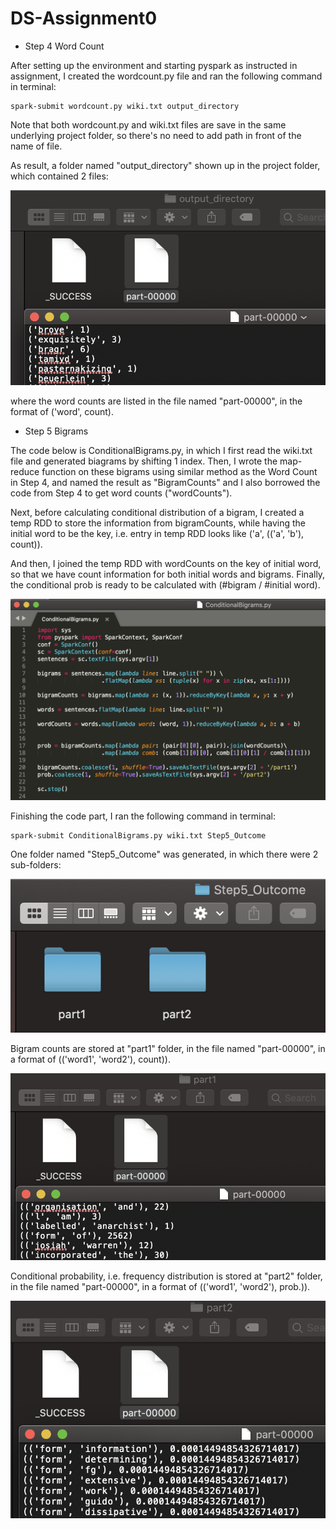 # DS-Assignment0

* Step 4 Word Count

After setting up the environment and starting pyspark as instructed in assignment, 
I created the wordcount.py file and ran the following command in terminal:

```
spark-submit wordcount.py wiki.txt output_directory
```

Note that both wordcount.py and wiki.txt files are save in the same underlying project folder, 
so there's no need to add path in front of the name of file.

As result, a folder named "output_directory" shown up in the project folder, which contained 2 files:

<img src="https://github.com/rc684/DS-HW0/blob/master/WordCount.png">

where the word counts are listed in the file named "part-00000", in the format of ('word', count).


* Step 5 Bigrams

The code below is ConditionalBigrams.py, in which I first read the wiki.txt file and generated biagrams by shifting 1 index.
Then, I wrote the map-reduce function on these bigrams using similar method as the Word Count in Step 4,
and named the result as "BigramCounts" and I also borrowed the code from Step 4 to get word counts ("wordCounts").

Next, before calculating conditional distribution of a bigram, I created a temp RDD to store the information from bigramCounts,
while having the initial word to be the key, i.e. entry in temp RDD looks like ('a', (('a', 'b'), count)).

And then, I joined the temp RDD with wordCounts on the key of initial word,
so that we have count information for both initial words and bigrams.
Finally, the conditional prob is ready to be calculated with (#bigram / #initial word).

<img src="https://github.com/rc684/DS-HW0/blob/master/Bigram_Code.png">


Finishing the code part, I ran the following command in terminal:

```
spark-submit ConditionalBigrams.py wiki.txt Step5_Outcome
```


One folder named "Step5_Outcome" was generated, in which there were 2 sub-folders:

<img src="https://github.com/rc684/DS-HW0/blob/master/Step5_Outcome.png">

Bigram counts are stored at "part1" folder, in the file named "part-00000", in a format of (('word1', 'word2'), count)).

<img src="https://github.com/rc684/DS-HW0/blob/master/Step5_Part1.png">

Conditional probability, i.e. frequency distribution is stored at "part2" folder,
in the file named "part-00000", in a format of (('word1', 'word2'), prob.)).

<img src="https://github.com/rc684/DS-HW0/blob/master/Step5_Part2.png">
